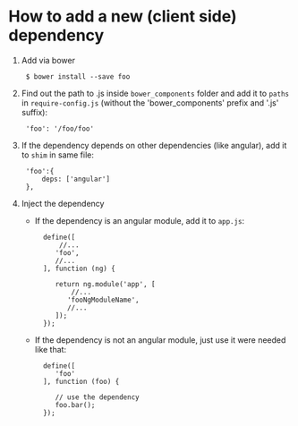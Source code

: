How to add a new (client side) dependency
===========================

1. Add via bower

        $ bower install --save foo

2. Find out the path to .js inside `bower_components` folder and add it to `paths` in `require-config.js` (without the 'bower_components' prefix and '.js' suffix):

        'foo': '/foo/foo'

3. If the dependency depends on other dependencies (like angular), add it to `shim` in same file:

        'foo':{
            deps: ['angular']
        },

4. Inject the dependency
    * If the dependency is an angular module, add it to `app.js`:
        
            define([
                //...
               'foo',
               //...
            ], function (ng) {
            
               return ng.module('app', [
                   //...
                  'fooNgModuleName',
                  //...
               ]);
            });
    * If the dependency is not an angular module, just use it were needed like that:
        
            define([
               'foo'
            ], function (foo) {
        
               // use the dependency
               foo.bar();
            });